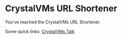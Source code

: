 # CrystalVMs URL Shortener
You've reached the CrystalVMs URL Shortener. 

Some quick links: 
[CrystalVMs Talk](https://meet.crystalvms.com)
